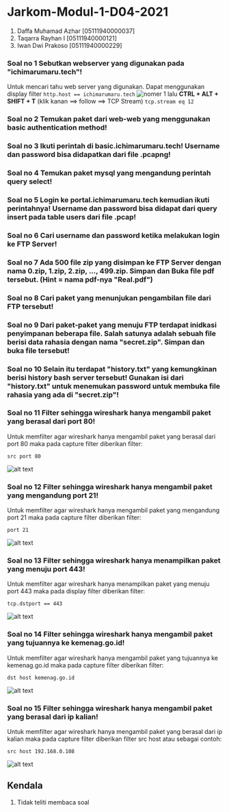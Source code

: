 # Jarkom-Modul-1-D04-2021
1. Daffa Muhamad Azhar [05111940000037]
2. Taqarra Rayhan I [05111940000121]
3. Iwan Dwi Prakoso [05111940000229]

### Soal no 1 Sebutkan webserver yang digunakan pada "ichimarumaru.tech"!
Untuk mencari tahu web server yang digunakan. Dapat menggunakan display filter 
```http.host == ichimarumaru.tech```
![nomer 1](https://github.com/EEB12/Jarkom-Modul-1-D04-2021/blob/main/images/1a.PNG?raw=true)
lalu **CTRL + ALT + SHIFT + T** (klik kanan ==> follow ==> TCP Stream)
```tcp.stream eq 12```

### Soal no 2 Temukan paket dari **web-web** yang menggunakan **basic authentication** method!

### Soal no 3 Ikuti perintah di basic.ichimarumaru.tech! Username dan password bisa didapatkan dari file .pcapng!

### Soal no 4 Temukan paket mysql yang mengandung perintah query select!

### Soal no 5 Login ke portal.ichimarumaru.tech kemudian ikuti perintahnya! Username dan password bisa didapat dari query insert pada table users dari file .pcap!

### Soal no 6 Cari username dan password ketika melakukan login ke FTP Server!

### Soal no 7 Ada 500 file zip yang disimpan ke FTP Server dengan nama 0.zip, 1.zip, 2.zip, ..., 499.zip. Simpan dan Buka file pdf tersebut. (Hint = nama pdf-nya "Real.pdf")

### Soal no 8 Cari paket yang menunjukan pengambilan file dari FTP tersebut!

### Soal no 9 Dari paket-paket yang menuju FTP terdapat inidkasi penyimpanan beberapa file. Salah satunya adalah sebuah file berisi data rahasia dengan nama "secret.zip". Simpan dan buka file tersebut!

### Soal no 10 Selain itu terdapat "history.txt" yang kemungkinan berisi history bash server tersebut! Gunakan isi dari "history.txt" untuk menemukan password untuk membuka file rahasia yang ada di "secret.zip"!

### Soal no 11 Filter sehingga wireshark hanya mengambil paket yang berasal dari port 80!
Untuk memfilter agar wireshark hanya mengambil paket yang berasal dari port 80 maka pada capture filter diberikan filter: 
```
src port 80
```
![alt text](https://github.com/EEB12/Jarkom-Modul-1-D04-2021/blob/main/images/11.png?raw=true)

### Soal no 12 Filter sehingga wireshark hanya mengambil paket yang mengandung port 21!
Untuk memfilter agar wireshark hanya mengambil paket yang mengandung port 21 maka pada capture filter diberikan filter: 
```
port 21
```
![alt text](https://github.com/EEB12/Jarkom-Modul-1-D04-2021/blob/main/images/12.png?raw=true)

### Soal no 13 Filter sehingga wireshark hanya menampilkan paket yang menuju port 443!
Untuk memfilter agar wireshark hanya menampilkan paket yang menuju port 443 maka pada display filter diberikan filter: 
```
tcp.dstport == 443
```
![alt text](https://github.com/EEB12/Jarkom-Modul-1-D04-2021/blob/main/images/13.png?raw=true)

### Soal no 14 Filter sehingga wireshark hanya mengambil paket yang tujuannya ke kemenag.go.id!
Untuk memfilter agar wireshark hanya mengambil paket yang tujuannya ke kemenag.go.id maka pada capture filter diberikan filter: 
```
dst host kemenag.go.id
```
![alt text](https://github.com/EEB12/Jarkom-Modul-1-D04-2021/blob/main/images/14.png?raw=true)

### Soal no 15 Filter sehingga wireshark hanya mengambil paket yang berasal dari ip kalian!
Untuk memfilter agar wireshark hanya mengambil paket yang berasal dari ip kalian maka pada capture filter diberikan filter src host <ip masing masing> atau sebagai contoh: 
```
src host 192.168.0.108
```
![alt text](https://github.com/EEB12/Jarkom-Modul-1-D04-2021/blob/main/images/15.png?raw=true)

## Kendala
1. Tidak teliti membaca soal
